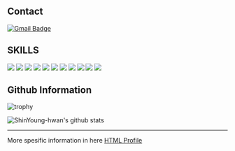 ## Contact
[![Gmail Badge](https://img.shields.io/badge/Gmail-D14836?style=flat&logo=Gmail&logoColor=white)](mailto:syh754200@g.skku.edu)


## SKILLS
<p>
  <img src="https://img.shields.io/badge/c-A8B9CC?style=flat-square&logo=c%2B%2B&logoColor=white">
  <img src="https://img.shields.io/badge/c++-00599C?style=flat-square&logo=c%2B%2B&logoColor=white">
  <img src="https://img.shields.io/badge/python-3776AB?style=flat-square&logo=python&logoColor=white">
  <img src="https://img.shields.io/badge/pytorch-EE4C2C?style=flat-square&logo=pytorch&logoColor=white">
  <img src="https://img.shields.io/badge/JAVA-007396?style=flat-square&logo=java&logoColor=white">
  <img src="https://img.shields.io/badge/html-E34F26?style=flat-square&logo=html5&logoColor=white">
  <img src="https://img.shields.io/badge/css-1572B6?style=flat-square&logo=css3&logoColor=white">
  <img src="https://img.shields.io/badge/javascript-F7DF1E?style=flat-square&logo=javascript&logoColor=black">
  <img src="https://img.shields.io/badge/github-181717?style=flat-square&logo=github&logoColor=white">
  <img src="https://img.shields.io/badge/linux-FCC624?style=flat-square&logo=linux&logoColor=black">
  <img src="https://img.shields.io/badge/ubuntu-E95420?style=flat-square&logo=ubuntu&logoColor=white">
</p>

<!--
 <img src="http://mazassumnida.wtf/api/v2/generate_badge?boj=syh151515">
-->

## Github Information
![trophy](https://github-profile-trophy.vercel.app/?username=ShinYoung-hwan)

![ShinYoung-hwan's github stats](https://github-readme-stats.vercel.app/api?username=ShinYoung-hwan&show_icons=true)

***
More spesific information in here [HTML Profile](https://shinyoung-hwan.github.io/Profile/)
